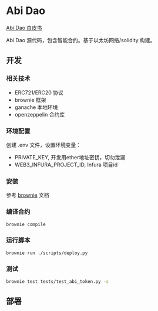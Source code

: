 # Abi Dao

[Abi Dao 白皮书](ABI_DAO白皮书v01.pdf)

Abi Dao 源代码，包含智能合约。基于以太坊网络/solidity 构建。

## 开发

### 相关技术

- ERC721/ERC20 协议
- brownie 框架
- ganache 本地环境
- openzeppelin 合约库

### 环境配置

创建 .env 文件，设置环境变量：

- PRIVATE_KEY, 开发用ether地址密钥，切勿泄漏
- WEB3_INFURA_PROJECT_ID, Infura 项目id

### 安装

参考 [brownie](https://eth-brownie.readthedocs.io/en/stable/install.html) 文档

### 编译合约

```sh
brownie compile
```

### 运行脚本

```sh
brownie run ./scripts/deploy.py
```

### 测试

```sh
brownie test tests/test_abi_token.py -s
```

## 部署

